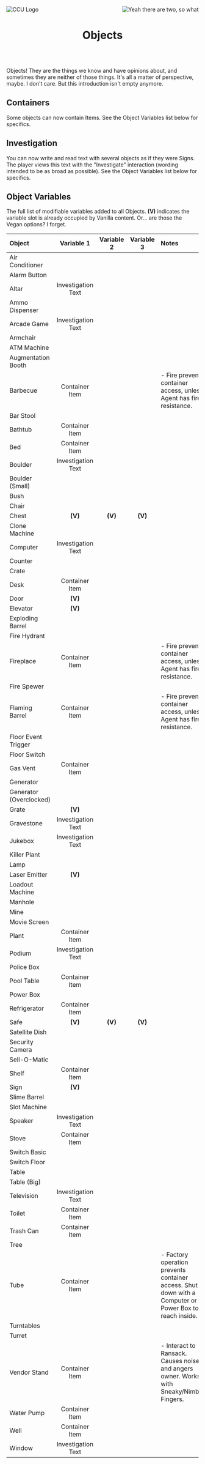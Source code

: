 <p align="left">
<img src="../Images/CCU_160x160.png" alt="CCU Logo" align="left">
<img src="../Images/CCU_160x160.png" alt="Yeah there are two, so what" align="right">
</p>

<h1 align="center">
<br>
Objects
</h1>
<br>
<br>

Objects! They are the things we know and have opinions about, and sometimes they are neither of those things. It's all a matter of perspective, maybe. I don't care. But this introduction isn't empty anymore.

##			Containers
Some objects can now contain Items. See the Object Variables list below for specifics.

##			Investigation
You can now write and read text with several objects as if they were Signs. The player views this text with the "Investigate" interaction (wording intended to be as broad as possible). See the Object Variables list below for specifics.

##			Object Variables
The full list of modifiable variables added to all Objects. **(V)** indicates the variable slot is already occupied by Vanilla content. Or... are those the Vegan options? I forget.

|Object								|Variable 1				|Variable 2				|Variable 3				|Notes	|
|:----------------------------------|:---------------------:|:---------------------:|:---------------------:|:------|
|Air Conditioner					|						|						|						|
|Alarm Button						|						|						|						|
|Altar								|Investigation Text		|						|						|
|Ammo Dispenser						|						|						|						|	
|Arcade Game						|Investigation Text		|						|						|
|Armchair							|						|						|						|
|ATM Machine						|						|						|						|
|Augmentation Booth					|						|						|						|
|Barbecue							|Container Item			|						|						|- Fire prevents container access, unless Agent has fire resistance.
|Bar Stool							|						|						|						|
|Bathtub							|Container Item			|						|						|
|Bed								|Container Item			|						|						|
|Boulder							|Investigation Text		|						|						|
|Boulder (Small)					|						|						|						|
|Bush								|						|						|						|
|Chair								|						|						|						|
|Chest								|**(V)**				|**(V)**				|**(V)**				|
|Clone Machine						|						|						|						|
|Computer							|Investigation Text		|						|						|
|Counter							|						|						|						|
|Crate								|						|						|						|
|Desk								|Container Item			|						|						|
|Door								|**(V)**				|						|						|
|Elevator							|**(V)**				|						|						|
|Exploding Barrel					|						|						|						|
|Fire Hydrant						|						|						|						|
|Fireplace							|Container Item			|						|						|- Fire prevents container access, unless Agent has fire resistance.
|Fire Spewer						|						|						|						|
|Flaming Barrel						|Container Item			|						|						|- Fire prevents container access, unless Agent has fire resistance.
|Floor Event Trigger				|						|						|						|
|Floor Switch						|						|						|						|
|Gas Vent							|Container Item			|						|						|
|Generator							|						|						|						|
|Generator (Overclocked)			|						|						|						|
|Grate								|**(V)**				|						|						|
|Gravestone							|Investigation Text		|						|						|
|Jukebox							|Investigation Text		|						|						|
|Killer Plant						|						|						|						|
|Lamp								|						|						|						|
|Laser Emitter						|**(V)**				|						|						|
|Loadout Machine					|						|						|						|
|Manhole							|						|						|						|
|Mine								|						|						|						|
|Movie Screen						|						|						|						|
|Plant								|Container Item			|						|						|
|Podium								|Investigation Text		|						|						|
|Police Box							|						|						|						|
|Pool Table							|Container Item			|						|						|
|Power Box							|						|						|						|
|Refrigerator						|Container Item			|						|						|
|Safe								|**(V)**				|**(V)**				|**(V)**				|
|Satellite Dish						|						|						|						|
|Security Camera					|						|						|						|
|Sell-O-Matic						|						|						|						|
|Shelf								|Container Item			|						|						|
|Sign								|**(V)**				|						|						|
|Slime Barrel						|						|						|						|
|Slot Machine						|						|						|						|
|Speaker							|Investigation Text		|						|						|
|Stove								|Container Item			|						|						|
|Switch Basic						|						|						|						|
|Switch Floor						|						|						|						|
|Table								|						|						|						|
|Table (Big)						|						|						|						|
|Television							|Investigation Text		|						|						|
|Toilet								|Container Item			|						|						|
|Trash Can							|Container Item			|						|						|
|Tree								|						|						|						|
|Tube								|Container Item			|						|						|- Factory operation prevents container access. Shut it down with a Computer or Power Box to reach inside.
|Turntables							|						|						|						|
|Turret								|						|						|						|
|Vendor Stand						|Container Item			|						|						|- Interact to Ransack. Causes noise and angers owner. Works with Sneaky/Nimble Fingers.
|Water Pump							|Container Item			|						|						|
|Well								|Container Item			|						|						|
|Window								|Investigation Text		|						|						|